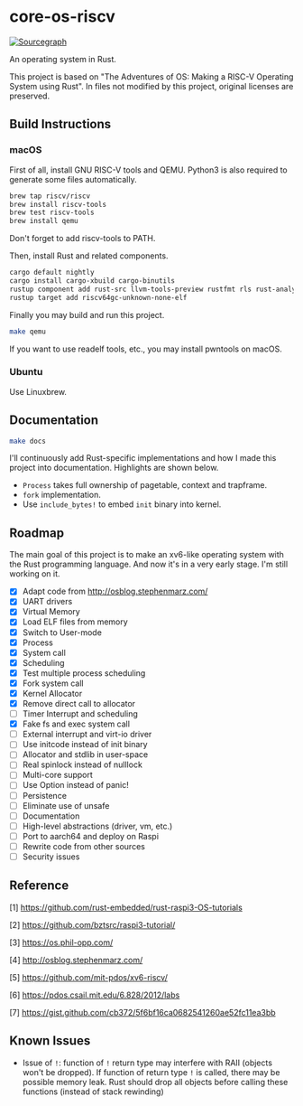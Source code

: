 # core-os-riscv

[![Sourcegraph](https://sourcegraph.com/github.com/skyzh/core-os-riscv/-/badge.svg)](https://sourcegraph.com/github.com/skyzh/core-os-riscv?badge)

An operating system in Rust.

This project is based on "The Adventures of OS: Making a RISC-V Operating System using Rust".
In files not modified by this project, original licenses are preserved.

## Build Instructions

### macOS

First of all, install GNU RISC-V tools and QEMU. Python3 is also required to generate some files automatically.

```bash
brew tap riscv/riscv
brew install riscv-tools
brew test riscv-tools
brew install qemu
```

Don't forget to add riscv-tools to PATH.

Then, install Rust and related components.

```bash
cargo default nightly
cargo install cargo-xbuild cargo-binutils
rustup component add rust-src llvm-tools-preview rustfmt rls rust-analysis
rustup target add riscv64gc-unknown-none-elf
```

Finally you may build and run this project.

```bash
make qemu
```

If you want to use readelf tools, etc., you may install pwntools on macOS.

### Ubuntu

Use Linuxbrew.

## Documentation

```bash
make docs
```

I'll continuously add Rust-specific implementations and how I made this project into documentation. Highlights are shown below.

* `Process` takes full ownership of pagetable, context and trapframe.
* `fork` implementation.
* Use `include_bytes!` to embed `init` binary into kernel.

## Roadmap

The main goal of this project is to make an xv6-like operating system with the Rust programming language. And now it's in a very early stage. I'm still working on it.

- [x] Adapt code from http://osblog.stephenmarz.com/
- [x] UART drivers
- [x] Virtual Memory
- [x] Load ELF files from memory
- [x] Switch to User-mode
- [x] Process
- [x] System call
- [x] Scheduling
- [x] Test multiple process scheduling
- [x] Fork system call
- [x] Kernel Allocator
- [x] Remove direct call to allocator
- [ ] Timer Interrupt and scheduling
- [x] Fake fs and exec system call
- [ ] External interrupt and virt-io driver
- [ ] Use initcode instead of init binary
- [ ] Allocator and stdlib in user-space
- [ ] Real spinlock instead of nulllock
- [ ] Multi-core support
- [ ] Use Option instead of panic!
- [ ] Persistence
- [ ] Eliminate use of unsafe
- [ ] Documentation
- [ ] High-level abstractions (driver, vm, etc.)
- [ ] Port to aarch64 and deploy on Raspi
- [ ] Rewrite code from other sources
- [ ] Security issues

## Reference

[1] https://github.com/rust-embedded/rust-raspi3-OS-tutorials

[2] https://github.com/bztsrc/raspi3-tutorial/

[3] https://os.phil-opp.com/

[4] http://osblog.stephenmarz.com/

[5] https://github.com/mit-pdos/xv6-riscv/

[6] https://pdos.csail.mit.edu/6.828/2012/labs

[7] https://gist.github.com/cb372/5f6bf16ca0682541260ae52fc11ea3bb

## Known Issues

* Issue of `!`: function of `!` return type may interfere with RAII (objects won't be dropped). If function of return type `!` is called, there may be possible memory leak. Rust should drop all objects before calling these functions (instead of stack rewinding)
